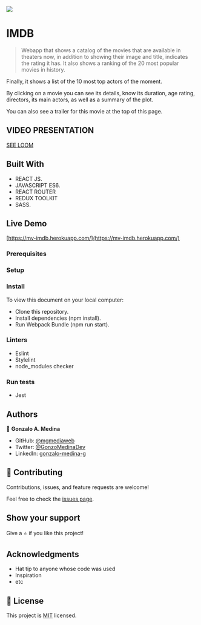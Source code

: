 ![](https://img.shields.io/badge/Microverse-blueviolet)

# IMDB

> Webapp that shows a catalog of the movies that are available in theaters now, in addition to showing their image and title, indicates the rating it has. It also shows a ranking of the 20 most popular movies in history.

Finally, it shows a list of the 10 most top actors of the moment.

By clicking on a movie you can see its details, know its duration, age rating, directors, its main actors, as well as a summary of the plot.

You can also see a trailer for this movie at the top of this page.

## VIDEO PRESENTATION

[SEE LOOM](https://www.loom.com/share/703233aa50874ec1bbac68140377c7f7)


## Built With

- REACT JS.
- JAVASCRIPT ES6.
- REACT ROUTER
- REDUX TOOLKIT
- SASS.

## Live Demo

[https://mv-imdb.herokuapp.com/](https://mv-imdb.herokuapp.com/)

### Prerequisites

### Setup

### Install

To view this document on your local computer:
- Clone this repository.
- Install dependencies (npm install).
- Run Webpack Bundle (npm run start).

### Linters

- Eslint
- Stylelint
- node_modules checker

### Run tests

- Jest

## Authors

👤 **Gonzalo A. Medina**

- GitHub: [@mgmediaweb](https://github.com/mgmediaweb)
- Twitter: [@GonzoMedinaDev](https://twitter.com/GonzoMedinaDev)
- LinkedIn: [gonzalo-medina-g](https://www.linkedin.com/in/gonzalo-medina-g/)

## 🤝 Contributing

Contributions, issues, and feature requests are welcome!

Feel free to check the [issues page](../../issues/).

## Show your support

Give a ⭐️ if you like this project!

## Acknowledgments

- Hat tip to anyone whose code was used
- Inspiration
- etc

## 📝 License

This project is [MIT](./MIT.md) licensed.
